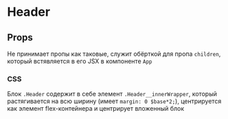 # Header

## Props

Не принимает пропы как таковые, служит обёрткой для пропа ```children```, который встявляется в его JSX в компоненте ```App```

### CSS

Блок ```.Header``` содержит в себе элемент ```.Header__innerWrapper```, который растягивается на всю ширину (имеет ```margin: 0 $base*2;```), центрируется как элемент flex-контейнера и центрирует вложенный блок
